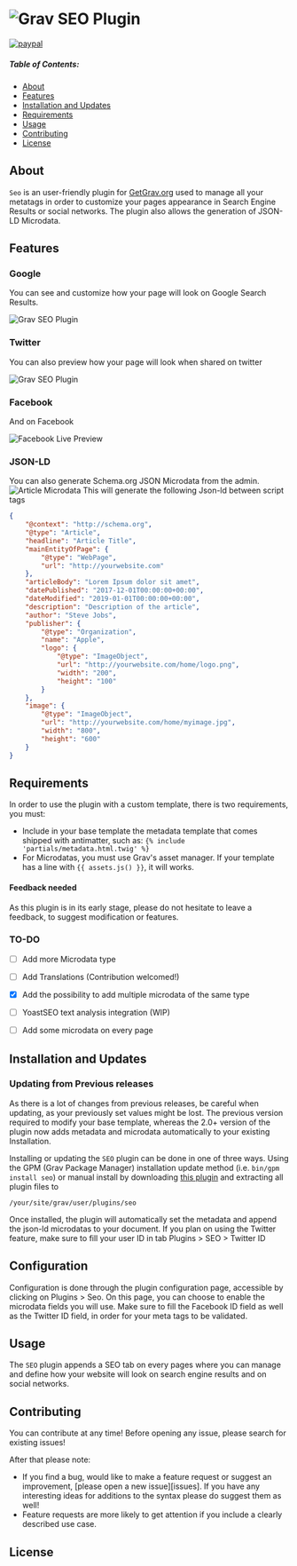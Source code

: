 # ![Grav SEO Plugin](https://github.com/paulmassen/grav-plugin-seo/blob/master/assets/logoseo.png?raw=true)

[![paypal](https://www.paypalobjects.com/en_US/i/btn/btn_donateCC_LG.gif)](https://www.paypal.com/cgi-bin/webscr?cmd=_s-xclick&hosted_button_id=MX77VZWPUKLTU)

##### Table of Contents:


* [About](#about)
* [Features](#features)
* [Installation and Updates](#installation-and-updates)
* [Requirements](#requirements)
* [Usage](#usage)
* [Contributing](#contributing)
* [License](#license)


## About

`Seo` is an user-friendly plugin for [GetGrav.org](http://getgrav.org) used to manage all your metatags in order to customize your pages appearance in Search Engine Results or social networks. The plugin also allows the generation of JSON-LD Microdata.

## Features

### Google
You can see and customize how your page will look on Google Search Results.

![Grav SEO Plugin](https://raw.githubusercontent.com/paulmassen/grav-plugin-seo/master/assets/demoseoplugin.gif)

### Twitter
You can also preview how your page will look when shared on twitter

![Grav SEO Plugin](https://raw.githubusercontent.com/paulmassen/grav-plugin-seo/master/assets/twitter.gif)


### Facebook
And on Facebook

![Facebook Live Preview](https://raw.githubusercontent.com/paulmassen/grav-plugin-seo/master/assets/facebook.gif)


### JSON-LD

You can also generate Schema.org JSON Microdata from the admin.
![Article Microdata](https://raw.githubusercontent.com/paulmassen/grav-plugin-seo/master/assets/article_json.png)
This will generate the following Json-ld between script tags
```JSON
{
    "@context": "http://schema.org",
    "@type": "Article",
    "headline": "Article Title",
    "mainEntityOfPage": {
        "@type": "WebPage",
        "url": "http://yourwebsite.com"
    },
    "articleBody": "Lorem Ipsum dolor sit amet",
    "datePublished": "2017-12-01T00:00:00+00:00",
    "dateModified": "2019-01-01T00:00:00+00:00",
    "description": "Description of the article",
    "author": "Steve Jobs",
    "publisher": {
        "@type": "Organization",
        "name": "Apple",
        "logo": {
            "@type": "ImageObject",
            "url": "http://yourwebsite.com/home/logo.png",
            "width": "200",
            "height": "100"
        }
    },
    "image": {
        "@type": "ImageObject",
        "url": "http://yourwebsite.com/home/myimage.jpg",
        "width": "800",
        "height": "600"
    }
}
```

## Requirements

In order to use the plugin with a custom template, there is two requirements, you must:
- Include in your base template the metadata template that comes shipped with antimatter, such as: `{% include 'partials/metadata.html.twig' %}`
- For Microdatas, you must use Grav's asset manager. If your template has a line with `{{ assets.js() }}`, it will works.

#### Feedback needed

As this plugin is in its early stage, please do not hesitate to leave a feedback, to suggest modification or features.

### TO-DO

- [ ] Add more Microdata type
- [ ] Add Translations (Contribution welcomed!)
- [x] Add the possibility to add multiple microdata of the same type
- [ ] YoastSEO text analysis integration (WIP)
- [ ] Add some microdata on every page




## Installation and Updates

### Updating from Previous releases

As there is a lot of changes from previous releases, be careful when updating, as your previously set values might be lost.
The previous version required to modify your base template, whereas the 2.0+ version of the plugin now adds metadata and microdata automatically to your existing Installation.

Installing or updating the `SEO` plugin can be done in one of three ways. Using the GPM (Grav Package Manager) installation update method (i.e. `bin/gpm install seo`) or manual install by downloading [this plugin](https://github.com/paulmassen/grav-plugin-seo) and extracting all plugin files to

    /your/site/grav/user/plugins/seo

Once installed, the plugin will automatically set the metadata and append the json-ld microdatas to your document.
If you plan on using the Twitter feature, make sure to fill your user ID in tab Plugins > SEO > Twitter ID

## Configuration

Configuration is done through the plugin configuration page, accessible by clicking on Plugins > Seo. On this page, you can choose to enable the microdata fields you will use.
Make sure to fill the Facebook ID field as well as the Twitter ID field, in order for your meta tags to be validated.

## Usage

The `SEO` plugin appends a SEO tab on every pages where you can manage and define how your website will look on search engine results and on social networks. 


## Contributing

You can contribute at any time! Before opening any issue, please search for existing issues!

After that please note:

* If you find a bug, would like to make a feature request or suggest an improvement, [please open a new issue][issues]. If you have any interesting ideas for additions to the syntax please do suggest them as well!
* Feature requests are more likely to get attention if you include a clearly described use case.



## License

